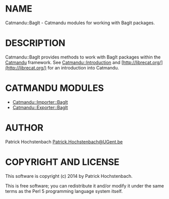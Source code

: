 # NAME

Catmandu::BagIt - Catmandu modules for working with BagIt packages.

# DESCRIPTION

Catmandu::BagIt provides methods to work with BagIt packages within the [Catmandu](https://metacpan.org/pod/Catmandu)
framework. See [Catmandu::Introduction](https://metacpan.org/pod/Catmandu::Introduction) and [http://librecat.org/](http://librecat.org/) for an
introduction into Catmandu.

# CATMANDU MODULES

- [Catmandu::Importer::BagIt](https://metacpan.org/pod/Catmandu::Importer::BagIt)
- [Catmandu::Exporter::BagIt](https://metacpan.org/pod/Catmandu::Exporter::BagIt)

# AUTHOR

Patrick Hochstenbach <Patrick.Hochstenbach@UGent.be>

# COPYRIGHT AND LICENSE

This software is copyright (c) 2014 by Patrick Hochstenbach.

This is free software; you can redistribute it and/or modify it under
the same terms as the Perl 5 programming language system itself.
